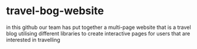 # travel-bog-website
in this github our team has put together a multi-page website that is a travel blog utilising different libraries to create interactive pages for users that are interested in travelling
